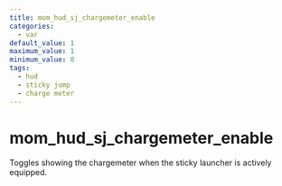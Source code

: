 ```yaml
---
title: mom_hud_sj_chargemeter_enable
categories:
  - var
default_value: 1
maximum_value: 1
minimum_value: 0
tags:
  - hud
  - sticky jump
  - charge meter
---
```


# mom_hud_sj_chargemeter_enable

Toggles showing the chargemeter when the sticky launcher is actively equipped.
